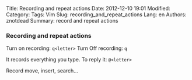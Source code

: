 Title: Recording and repeat actions
Date: 2012-12-10 19:01
Modified: 
Category: 
Tags: Vim
Slug: recording_and_repeat_actions
Lang: en
Authors: znotdead
Summary: record and repeat actions

### Recording and repeat actions

Turn on recording: `q<letter>`
Turn Off recording: `q`

It records everything you type.
To reply it:  `@<letter>`

Record move, insert, search...
